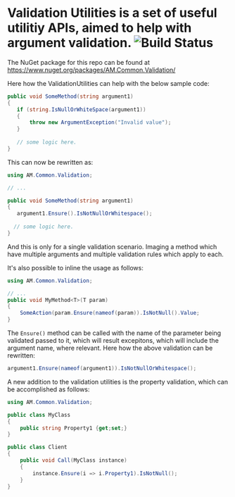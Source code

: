 # Validation Utilities is a set of useful utilitiy APIs, aimed to help with argument validation. ![Build Status](https://travis-ci.org/mkArtak/ValidationUtilities.png)


The NuGet package for this repo can be found at https://www.nuget.org/packages/AM.Common.Validation/

Here how the ValidationUtilities can help with the below sample code:

```csharp
public void SomeMethod(string argument1)  
{  
   if (string.IsNullOrWhiteSpace(argument1))  
   {  
       throw new ArgumentException("Invalid value");  
   }    
     
   // some logic here.  
}  
```

This can now be rewritten as:  
```csharp
using AM.Common.Validation;

// ...

public void SomeMethod(string argument1)  
{  
   argument1.Ensure().IsNotNullOrWhitespace();
   
  // some logic here.  
}  
```

And this is only for a single validation scenario. Imaging a method which have multiple arguments and multiple validation rules which apply to each.

It's also possible to inline the usage as follows:
```csharp
using AM.Common.Validation;

// ...
public void MyMethod<T>(T param)
{
    SomeAction(param.Ensure(nameof(param)).IsNotNull().Value;
}
```

The `Ensure()` method can be called with the name of the parameter being validated passed to it, which will result excepitons, which will include the argument name, where relevant. Here how the above validation can be rewritten:

```csharp
argument1.Ensure(nameof(argument1)).IsNotNullOrWhitespace();
```

A new addition to the validation utilities is the property validation, which can be accomplished as follows:

```csharp
using AM.Common.Validation;

public class MyClass
{
    public string Property1 {get;set;}
}

public class Client
{
    public void Call(MyClass instance)
    {
        instance.Ensure(i => i.Property1).IsNotNull();
    }
}
```